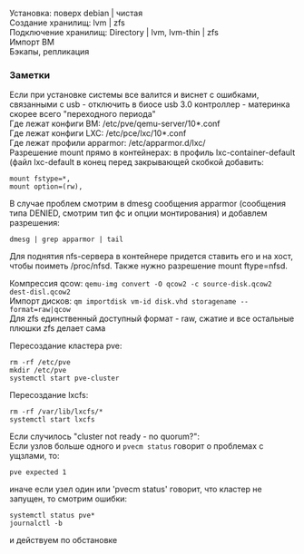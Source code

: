 Установка: поверх debian | чистая  
Создание хранилищ: lvm | zfs  
Подключение хранилищ: Directory | lvm, lvm-thin | zfs  
Импорт ВМ  
Бэкапы, репликация  

### Заметки
Если при установке системы все валится и виснет с ошибками, связанными с usb - отключить в биосе usb 3.0 контроллер - материнка скорее всего "переходного периода"  
Где лежат конфиги ВМ: /etc/pve/qemu-server/10*.conf  
Где лежат конфиги LXC: /etc/pce/lxc/10*.conf  
Где лежат профили apparmor: /etc/apparmor.d/lxc/  
Разрешение mount прямо в контейнерах: в профиль lxc-container-default (файл lxc-default в конец перед закрывающей скобкой добавить:  
```
mount fstype=*,
mount option=(rw),
```
В случае проблем смотрим в dmesg сообщения apparmor (сообщения типа DENIED, смотрим тип фс и опции монтирования) и добавлем разрешения: 
```
dmesg | grep apparmor | tail
```
Для поднятия nfs-сервера в контейнере придется ставить его и на хост, чтобы поиметь /proc/nfsd. Также нужно разрешение mount ftype=nfsd.  

Компрессия qcow: `qemu-img convert -O qcow2 -c source-disk.qcow2 dest-disl.qcow2`  
Импорт дисков: `qm importdisk vm-id disk.vhd storagename --format=raw|qcow`  
Для zfs единственный доступный формат - raw, сжатие и все остальные плюшки zfs делает сама

Пересоздание кластера pve:  
```
rm -rf /etc/pve
mkdir /etc/pve
systemctl start pve-cluster
```

Пересоздание lxcfs:  
```
rm -rf /var/lib/lxcfs/*
systemctl start lxcfs
```

Если случилось "cluster not ready - no quorum?":  
Если узлов больше одного и `pvecm status` говорит о проблемах с ущзлами, то:  
```
pve expected 1
```
иначе если узел один или 'pvecm status' говорит, что кластер не запущен, то смотрим ошибки:  
```
systemctl status pve*
journalctl -b
```
и действуем по обстановке 

